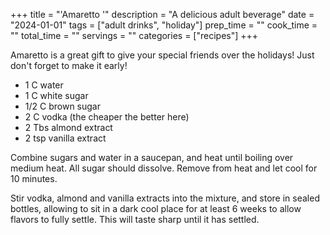 +++
title = "'Amaretto '"
description = "A delicious adult beverage"
date = "2024-01-01"
tags = ["adult drinks", "holiday"]
prep_time = ""
cook_time = ""
total_time = ""
servings = ""
categories = ["recipes"]
+++

Amaretto is a great gift to give your special friends over the holidays! Just don't forget to make it early! 

* 1 C water
* 1 C white sugar
* 1/2 C brown sugar
* 2 C vodka (the cheaper the better here)
* 2 Tbs almond extract
* 2 tsp vanilla extract

Combine sugars and water in a saucepan, and heat until boiling over medium heat. All sugar should dissolve. Remove from heat and let cool for 10 minutes. 

Stir vodka, almond and vanilla extracts into the mixture, and store in sealed bottles, allowing to sit in a dark cool place for at least 6 weeks to allow flavors to fully settle. This will taste sharp until it has settled.